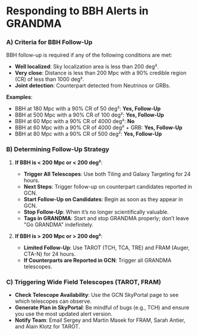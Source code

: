 # Responding to BBH Alerts in GRANDMA

### A) Criteria for BBH Follow-Up
BBH follow-up is required if any of the following conditions are met:
- **Well localized**: Sky localization area is less than 200 deg².
- **Very close**: Distance is less than 200 Mpc with a 90% credible region (CR) of less than 1000 deg².
- **Joint detection**: Counterpart detected from Neutrinos or GRBs.

**Examples**:
- BBH at 180 Mpc with a 90% CR of 50 deg²: **Yes, Follow-Up**
- BBH at 500 Mpc with a 90% CR of 100 deg²: **Yes, Follow-Up**
- BBH at 60 Mpc with a 90% CR of 4000 deg²: **No**
- BBH at 60 Mpc with a 90% CR of 4000 deg² + GRB: **Yes, Follow-Up**
- BBH at 80 Mpc with a 90% CR of 500 deg²: **Yes, Follow-Up**

### B) Determining Follow-Up Strategy
1. **If BBH is < 200 Mpc or < 200 deg²**:
   - **Trigger All Telescopes**: Use both Tiling and Galaxy Targeting for 24 hours.
   - **Next Steps**: Trigger follow-up on counterpart candidates reported in GCN.
   - **Start Follow-Up on Candidates**: Begin as soon as they appear in GCN.
   - **Stop Follow-Up**: When it’s no longer scientifically valuable.
   - **Tags in GRANDMA**: Start and stop GRANDMA properly; don’t leave "Go GRANDMA" indefinitely.

2. **If BBH is > 200 Mpc or > 200 deg²**:
   - **Limited Follow-Up**: Use TAROT (TCH, TCA, TRE) and FRAM (Auger, CTA-N) for 24 hours.
   - **If Counterparts are Reported in GCN**: Trigger all GRANDMA telescopes.

### C) Triggering Wide Field Telescopes (TAROT, FRAM)
- **Check Telescope Availability**: Use the GCN SkyPortal page to see which telescopes can observe.
- **Generate Plan in SkyPortal**: Be mindful of bugs (e.g., TCH) and ensure you use the most updated alert version.
- **Notify Team**: Email Sergey and Martin Masek for FRAM, Sarah Antier, and Alain Klotz for TAROT.

